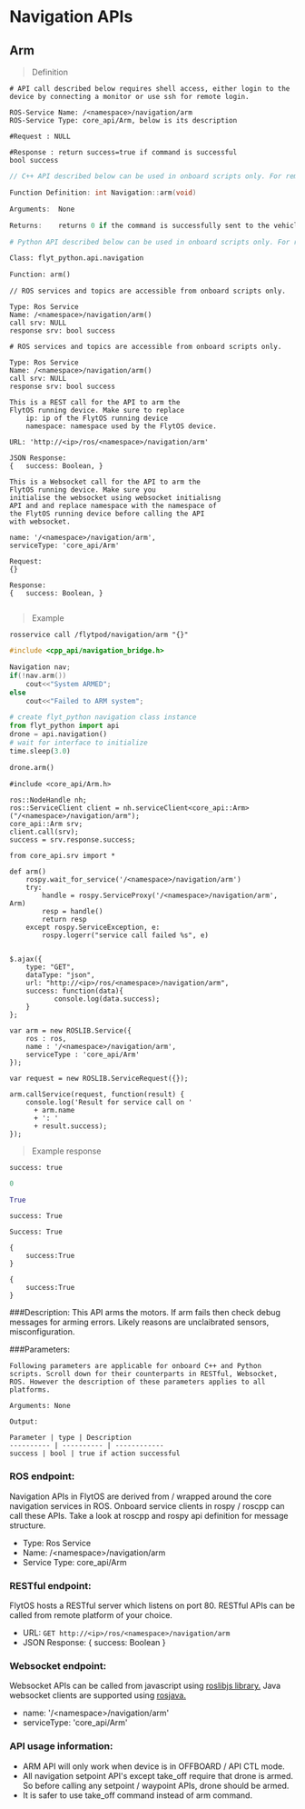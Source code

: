 # Navigation APIs

## Arm



> Definition

```shell
# API call described below requires shell access, either login to the device by connecting a monitor or use ssh for remote login.

ROS-Service Name: /<namespace>/navigation/arm
ROS-Service Type: core_api/Arm, below is its description

#Request : NULL

#Response : return success=true if command is successful
bool success
```

```cpp
// C++ API described below can be used in onboard scripts only. For remote scripts you can use http client libraries to call FlytOS REST endpoints from C++.

Function Definition: int Navigation::arm(void)

Arguments:  None

Returns:    returns 0 if the command is successfully sent to the vehicle
```

```python
# Python API described below can be used in onboard scripts only. For remote scripts you can use http client libraries to call FlytOS REST endpoints from Python.

Class: flyt_python.api.navigation

Function: arm()
```

```cpp--ros
// ROS services and topics are accessible from onboard scripts only.

Type: Ros Service
Name: /<namespace>/navigation/arm()
call srv: NULL
response srv: bool success
```

```python--ros
# ROS services and topics are accessible from onboard scripts only.

Type: Ros Service
Name: /<namespace>/navigation/arm()
call srv: NULL
response srv: bool success

```

```javascript--REST
This is a REST call for the API to arm the 
FlytOS running device. Make sure to replace 
    ip: ip of the FlytOS running device
    namespace: namespace used by the FlytOS device.

URL: 'http://<ip>/ros/<namespace>/navigation/arm'

JSON Response:
{   success: Boolean, }

```

```javascript--Websocket
This is a Websocket call for the API to arm the 
FlytOS running device. Make sure you 
initialise the websocket using websocket initialisng 
API and and replace namespace with the namespace of 
the FlytOS running device before calling the API 
with websocket.

name: '/<namespace>/navigation/arm',
serviceType: 'core_api/Arm'

Request:
{}

Response:
{   success: Boolean, }


```


> Example

```shell
rosservice call /flytpod/navigation/arm "{}"    
```

```cpp
#include <cpp_api/navigation_bridge.h>

Navigation nav;
if(!nav.arm())
    cout<<"System ARMED";
else
    cout<<"Failed to ARM system";
```

```python
# create flyt_python navigation class instance
from flyt_python import api
drone = api.navigation()
# wait for interface to initialize
time.sleep(3.0)

drone.arm()
```

```cpp--ros
#include <core_api/Arm.h>

ros::NodeHandle nh;
ros::ServiceClient client = nh.serviceClient<core_api::Arm>("/<namespace>/navigation/arm");
core_api::Arm srv;
client.call(srv);
success = srv.response.success;
```

```python--ros
from core_api.srv import *

def arm()
    rospy.wait_for_service('/<namespace>/navigation/arm')
    try:
        handle = rospy.ServiceProxy('/<namespace>/navigation/arm', Arm)
        resp = handle()
        return resp
    except rospy.ServiceException, e:
        rospy.logerr("service call failed %s", e)

```

```javascript--REST

$.ajax({
    type: "GET",
    dataType: "json",
    url: "http://<ip>/ros/<namespace>/navigation/arm",  
    success: function(data){
           console.log(data.success);
    }
};

```

```javascript--Websocket
var arm = new ROSLIB.Service({
    ros : ros,
    name : '/<namespace>/navigation/arm',
    serviceType : 'core_api/Arm'
});

var request = new ROSLIB.ServiceRequest({});

arm.callService(request, function(result) {
    console.log('Result for service call on '
      + arm.name
      + ': '
      + result.success);
});
```


> Example response

```shell
success: true
```

```cpp
0
```

```python
True
```

```cpp--ros
success: True
```

```python--ros
Success: True
```

```javascript--REST
{
    success:True
}

```

```javascript--Websocket
{
    success:True
}

```



###Description:
This API arms the motors. If arm fails then check debug messages for arming errors. Likely reasons are unclaibrated sensors, misconfiguration.

###Parameters:
    
    Following parameters are applicable for onboard C++ and Python scripts. Scroll down for their counterparts in RESTful, Websocket, ROS. However the description of these parameters applies to all platforms. 
    
    Arguments: None
    
    Output:
    
    Parameter | type | Description
    ---------- | ---------- | ------------
    success | bool | true if action successful

### ROS endpoint:
Navigation APIs in FlytOS are derived from / wrapped around the core navigation services in ROS. Onboard service clients in rospy / roscpp can call these APIs. Take a look at roscpp and rospy api definition for message structure. 

* Type: Ros Service</br> 
* Name: /\<namespace\>/navigation/arm</br>
* Service Type: core_api/Arm

### RESTful endpoint:
FlytOS hosts a RESTful server which listens on port 80. RESTful APIs can be called from remote platform of your choice.

* URL: ````GET http://<ip>/ros/<namespace>/navigation/arm````
* JSON Response:
{
    success: Boolean
}


### Websocket endpoint:
Websocket APIs can be called from javascript using  [roslibjs library.](https://github.com/RobotWebTools/roslibjs) 
Java websocket clients are supported using [rosjava.](http://wiki.ros.org/rosjava)

* name: '/\<namespace\>/navigation/arm'</br>
* serviceType: 'core_api/Arm'


### API usage information:

* ARM API will only work when device is in OFFBOARD / API CTL mode.
* All navigation setpoint API's except take_off require that drone is armed. So before calling any setpoint / waypoint APIs, drone should be armed.
* It is safer to use take_off command instead of arm command. 